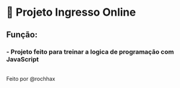 # 🚨 Projeto Ingresso Online
## Função:
### - Projeto feito para treinar a logica de programação com JavaScript
<br>
Feito por @rochhax
